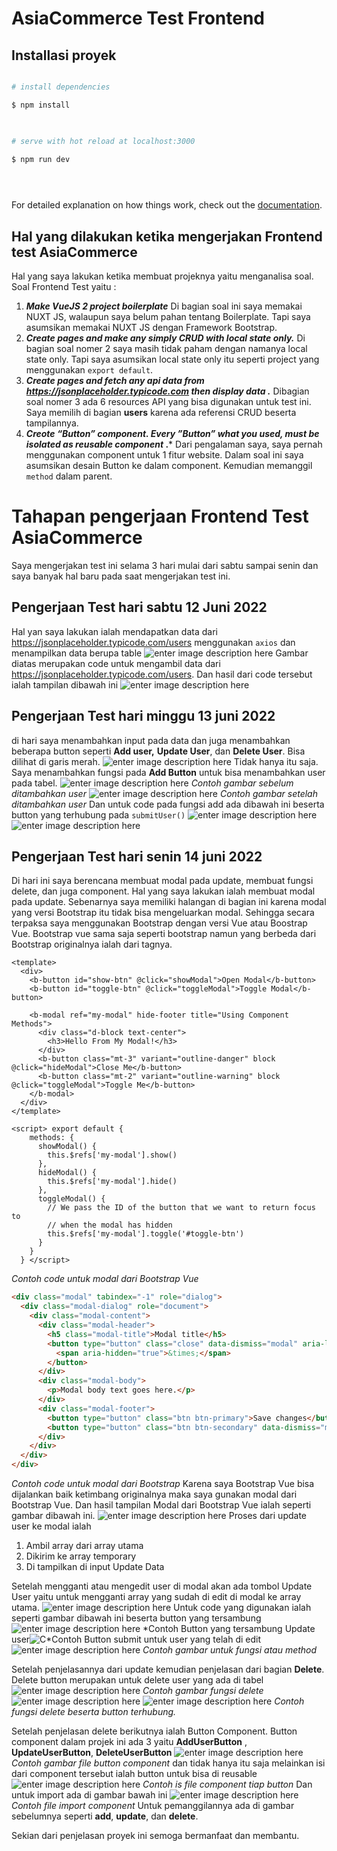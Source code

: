 


# AsiaCommerce Test Frontend

  

## Installasi proyek

  

```bash

# install dependencies

$ npm install

  

# serve with hot reload at localhost:3000

$ npm run dev

  



```

  

For detailed explanation on how things work, check out the [documentation](https://nuxtjs.org).

  

## Hal yang dilakukan ketika mengerjakan Frontend test AsiaCommerce

Hal yang saya lakukan ketika membuat projeknya yaitu menganalisa soal. Soal Frontend Test yaitu :

 1. ***Make VueJS 2 project boilerplate***
	 Di bagian soal ini saya memakai NUXT JS, walaupun saya belum pahan tentang Boilerplate. Tapi saya asumsikan memakai NUXT JS dengan Framework Bootstrap.
 2. ***Create pages and make any simply CRUD with local state only.***
 Di bagian soal nomer 2 saya masih tidak paham dengan namanya local state only. Tapi saya asumsikan local state only itu seperti project yang menggunakan `export default`.
 3. ***Create pages and fetch any api data from  *https://jsonplaceholder.typicode.com then display data* .***
 Dibagian soal nomer 3 ada 6 resources API yang bisa digunakan untuk test ini. Saya memilih di bagian **users** karena ada referensi CRUD beserta tampilannya.
 4. ***Creote “Button” component. Every ”Button” what you used, must be isolated as reusable component* .***
 Dari pengalaman saya, saya pernah menggunakan component untuk 1 fitur website. Dalam soal ini saya asumsikan desain Button ke dalam component. Kemudian memanggil `method` dalam parent.

# Tahapan pengerjaan Frontend Test AsiaCommerce
Saya mengerjakan test ini selama 3 hari mulai dari sabtu sampai senin dan saya banyak hal baru pada saat mengerjakan test ini.
## Pengerjaan Test hari sabtu 12 Juni 2022
Hal yan saya lakukan ialah mendapatkan data dari https://jsonplaceholder.typicode.com/users menggunakan `axios` dan menampilkan data berupa table
![enter image description here](https://i.imgur.com/4AY79g0.jpg)
Gambar diatas merupakan code untuk mengambil data dari https://jsonplaceholder.typicode.com/users. Dan hasil dari code tersebut ialah tampilan dibawah ini
![enter image description here](https://i.imgur.com/z8b7eTF.jpg)
## Pengerjaan Test hari minggu 13 juni 2022
di hari saya menambahkan input pada data dan juga menambahkan beberapa button seperti **Add user,** **Update User**, dan **Delete User**. Bisa dilihat di garis merah.
![enter image description here](https://i.imgur.com/bK0HUN6.jpg)
Tidak hanya itu saja. Saya menambahkan fungsi pada **Add Button** untuk bisa menambahkan user pada tabel.
![enter image description here](https://i.imgur.com/C506MZA.jpg)
*Contoh gambar sebelum ditambahkan user*
![enter image description here](https://i.imgur.com/j7hA0sW.jpg)
*Contoh gambar setelah ditambahkan user*
Dan untuk code pada fungsi add ada dibawah ini beserta button yang terhubung pada `submitUser()`
![enter image description here](https://i.imgur.com/xl6rwZC.jpg)
![enter image description here](https://i.imgur.com/qLQp5yw.jpg)
## Pengerjaan Test hari senin 14 juni 2022
Di hari ini saya berencana membuat modal pada update, membuat fungsi delete, dan juga component. Hal yang saya lakukan ialah membuat modal pada update. Sebenarnya saya memiliki halangan di bagian ini karena modal yang versi Bootstrap itu tidak bisa mengeluarkan modal. Sehingga secara terpaksa saya menggunakan Bootstrap dengan versi Vue atau Boostrap Vue. Bootstrap vue sama saja seperti bootstrap namun yang berbeda dari Bootstrap originalnya ialah dari tagnya.

    <template>
      <div>
        <b-button id="show-btn" @click="showModal">Open Modal</b-button>
        <b-button id="toggle-btn" @click="toggleModal">Toggle Modal</b-button>
    
        <b-modal ref="my-modal" hide-footer title="Using Component Methods">
          <div class="d-block text-center">
            <h3>Hello From My Modal!</h3>
          </div>
          <b-button class="mt-3" variant="outline-danger" block @click="hideModal">Close Me</b-button>
          <b-button class="mt-2" variant="outline-warning" block @click="toggleModal">Toggle Me</b-button>
        </b-modal>
      </div>
    </template>
    
    <script> export default {
        methods: {
          showModal() {
            this.$refs['my-modal'].show()
          },
          hideModal() {
            this.$refs['my-modal'].hide()
          },
          toggleModal() {
            // We pass the ID of the button that we want to return focus to
            // when the modal has hidden
            this.$refs['my-modal'].toggle('#toggle-btn')
          }
        }
      } </script>
*Contoh code untuk modal dari Bootstrap Vue*
```html
<div class="modal" tabindex="-1" role="dialog">
  <div class="modal-dialog" role="document">
    <div class="modal-content">
      <div class="modal-header">
        <h5 class="modal-title">Modal title</h5>
        <button type="button" class="close" data-dismiss="modal" aria-label="Close">
          <span aria-hidden="true">&times;</span>
        </button>
      </div>
      <div class="modal-body">
        <p>Modal body text goes here.</p>
      </div>
      <div class="modal-footer">
        <button type="button" class="btn btn-primary">Save changes</button>
        <button type="button" class="btn btn-secondary" data-dismiss="modal">Close</button>
      </div>
    </div>
  </div>
</div>
```
*Contoh code untuk modal dari Bootstrap*
Karena saya Bootstrap Vue bisa dijalankan baik ketimbang originalnya maka saya gunakan modal dari Bootstrap Vue. Dan hasil tampilan Modal dari Bootstrap Vue ialah seperti gambar dibawah ini.
![enter image description here](https://i.imgur.com/XtpsN0o.jpg)
Proses dari update user ke modal ialah

 1. Ambil array dari array utama
 2. Dikirim ke array temporary 
 3. Di tampilkan di input Update Data

Setelah mengganti atau mengedit user di modal akan ada tombol Update User yaitu untuk mengganti array yang sudah di edit di modal ke array utama. 
![enter image description here](https://i.imgur.com/rQKiF8T.png)
Untuk code yang digunakan ialah seperti gambar dibawah ini beserta button yang tersambung
![enter image description here](https://i.imgur.com/XgIvvuc.jpg)
*Contoh Button yang tersambung Update user![*C*](https://i.imgur.com/aevYPpf.jpg)*Contoh Button submit untuk user yang telah di edit
![enter image description here](https://i.imgur.com/IRboGBt.jpg)
*Contoh gambar untuk fungsi atau method*

Setelah penjelasannya dari update kemudian penjelasan dari bagian **Delete**. Delete button merupakan untuk delete user yang ada di tabel
![enter image description here](https://i.imgur.com/YaDfKHZ.png)
*Contoh gambar fungsi delete*
![enter image description here](https://i.imgur.com/rCypk5h.jpg)
![enter image description here](https://i.imgur.com/CiI9xDF.jpg)
*Contoh fungsi delete beserta button terhubung.*

Setelah penjelasan delete berikutnya ialah Button Component. Button component dalam projek ini ada 3 yaitu **AddUserButton** , **UpdateUserButton**, **DeleteUserButton**
![enter image description here](https://i.imgur.com/rllA0Vt.jpg)
*Contoh gambar file button component*
dan tidak hanya itu saja melainkan isi dari component tersebut ialah button untuk bisa di reusable
![enter image description here](https://i.imgur.com/hmbEnxE.jpg)
*Contoh is file component tiap button*
Dan untuk import ada di gambar bawah ini
![enter image description here](https://i.imgur.com/llIsLQP.jpg)
*Contoh file import component*
Untuk pemanggilannya ada di gambar sebelumnya seperti **add**, **update**, dan **delete**. 

Sekian dari penjelasan proyek ini semoga bermanfaat dan membantu.